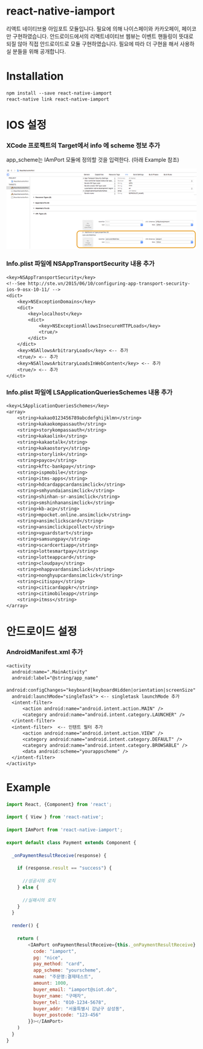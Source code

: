 # react-native-iamport

리액트 네이티브용 아임포트 모듈입니다. 필요에 의해 나이스페이와 카카오페이, 페이코만 구현하였습니다. 안드로이드에서의 리액트네이티브 웹뷰는 이벤트 핸들링이 뜻대로 되질 않아 직접 안드로이드로 모듈 구현하였습니다. 필요에 따라 더 구현을 해서 사용하실 분들을 위해 공개합니다.

# Installation

```
npm install --save react-native-iamport
react-native link react-native-iamport
```

# IOS 설정

### XCode 프로젝트의 Target에서 info 에 scheme 정보 추가

app_scheme는 IAmPort 모듈에 정의할 것을 입력한다. (아래 Example 참조)

![iOS Scheme](etc/scheme_ios.png)


### Info.plist 파일에 NSAppTransportSecurity 내용 추가

```
<key>NSAppTransportSecurity</key>
<!--See http://ste.vn/2015/06/10/configuring-app-transport-security-ios-9-osx-10-11/ -->
<dict>
	<key>NSExceptionDomains</key>
	<dict>
		<key>localhost</key>
		<dict>
			<key>NSExceptionAllowsInsecureHTTPLoads</key>
			<true/>
		</dict>
	</dict>
	<key>NSAllowsArbitraryLoads</key> <-- 추가
	<true/> <-- 추가
	<key>NSAllowsArbitraryLoadsInWebContent</key> <-- 추가
	<true/> <-- 추가
</dict>
```

### Info.plist 파일에 LSApplicationQueriesSchemes 내용 추가
```
<key>LSApplicationQueriesSchemes</key>
<array>
	<string>kakao0123456789abcdefghijklmn</string>
	<string>kakaokompassauth</string>
	<string>storykompassauth</string>
	<string>kakaolink</string>
	<string>kakaotalk</string>
	<string>kakaostory</string>
	<string>storylink</string>
	<string>payco</string>
	<string>kftc-bankpay</string>
	<string>ispmobile</string>
	<string>itms-apps</string>
	<string>hdcardappcardansimclick</string>
	<string>smhyundaiansimclick</string>
	<string>shinhan-sr-ansimclick</string>
	<string>smshinhanansimclick</string>
	<string>kb-acp</string>
	<string>mpocket.online.ansimclick</string>
	<string>ansimclickscard</string>
	<string>ansimclickipcollect</string>
	<string>vguardstart</string>
	<string>samsungpay</string>
	<string>scardcertiapp</string>
	<string>lottesmartpay</string>
	<string>lotteappcard</string>
	<string>cloudpay</string>
	<string>nhappvardansimclick</string>
	<string>nonghyupcardansimclick</string>
	<string>citispay</string>
	<string>citicardappkr</string>
	<string>citimobileapp</string>
	<string>itmss</string>
</array>
```

# 안드로이드 설정

### AndroidManifest.xml 추가

```
<activity
  android:name=".MainActivity"
  android:label="@string/app_name"
  android:configChanges="keyboard|keyboardHidden|orientation|screenSize"
  android:launchMode="singleTask"> <-- singletask launchMode 추가
  <intent-filter>
	  <action android:name="android.intent.action.MAIN" />
	  <category android:name="android.intent.category.LAUNCHER" />
  </intent-filter>
  <intent-filter>  <-- 인텐트 필터 추가
	  <action android:name="android.intent.action.VIEW" />
	  <category android:name="android.intent.category.DEFAULT" />
	  <category android:name="android.intent.category.BROWSABLE" />
	  <data android:scheme="yourappscheme" />
  </intent-filter>
</activity>
```

# Example

```javascript
import React, {Component} from 'react';

import { View } from 'react-native';

import IAmPort from 'react-native-iamport';

export default class Payment extends Component {

  _onPaymentResultReceive(response) {

    if (response.result == "success") {

	  //성공시의 로직
    } else {

      //실패시의 로직
    }
  }

  render() {

    return (
		<IAmPort onPaymentResultReceive={this._onPaymentResultReceive} params={{
	      code: "iamport",
		  pg: "nice",
	      pay_method: "card",
	      app_scheme: "yourscheme",
	      name: "주문명:결제테스트",
	      amount: 1000,
	      buyer_email: "iamport@siot.do",
	      buyer_name: "구매자",
	      buyer_tel: "010-1234-5678",
	      buyer_addr: "서울특별시 강남구 삼성동",
	      buyer_postcode: "123-456"
	    }}></IAmPort>
    )
  }
}
```
